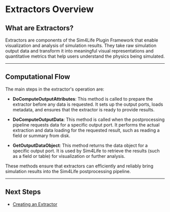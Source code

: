 # Extractors Overview

## What are Extractors?

Extractors are components of the Sim4Life Plugin Framework that enable visualization and analysis of simulation results. They take raw simulation output data and transform it into meaningful visual representations and quantitative metrics that help users understand the physics being simulated.

---

## Computational Flow

The main steps in the extractor's operation are:

- **DoComputeOutputAttributes**: This method is called to prepare the extractor before any data is requested. It sets up the output ports, loads metadata, and ensures that the extractor is ready to provide results.

- **DoComputeOutputData**: This method is called when the postprocessing pipeline requests data for a specific output port. It performs the actual extraction and data loading for the requested result, such as reading a field or summary from disk.

- **GetOutputDataObject**: This method returns the data object for a specific output port. It is used by Sim4Life to retrieve the results (such as a field or table) for visualization or further analysis.

These methods ensure that extractors can efficiently and reliably bring simulation results into the Sim4Life postprocessing pipeline.

---

## Next Steps

- [Creating an Extractor](creating-extractor.md)